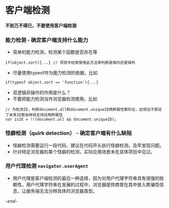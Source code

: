 # 客户端检测

**不到万不得已，不要使用客户端检测**
### 能力检测 - 确定客户端支持什么能力
* 简单的能力检测，检测某个函数是否存在等
```
if(object.sort){...} // 项目中经常使用此方法来判断是端内还是端外
```
* 尽量使用typeof作为能力检测的依据，比如
```
if(typeof object.sort == 'function'){...}
```
* 双逻辑非操作的作用是什么？
* 不要把能力检测当作浏览器检测使用，比如
```
// 为检测IE，判断document.all和document.uniqueID两种属性都存在，这相当于假设了未来IE都会继续支持这两种属性
var isIE = !!(document.all && document.uniqueID);
```

### 怪癖检测（quirk detection） - 确定客户端有什么缺陷
* 怪癖检测需要运行一段代码，建议在代码开头执行怪癖检测，及早发现问题。
* 针对特定浏览器的某个怪癖的检测，实际应用场景未在具体项目中见过。

### 用户代理检测 `navigator.userAgent`
* 用户代理是客户端检测的最后一种选择，因为对用户代理字符串具有很强的依赖性，用户代理字符串在发展的过程中，浏览器提供商曾在其中放入欺骗性信息，让服务端无法分辨具体的浏览器类型。

*-end-*
